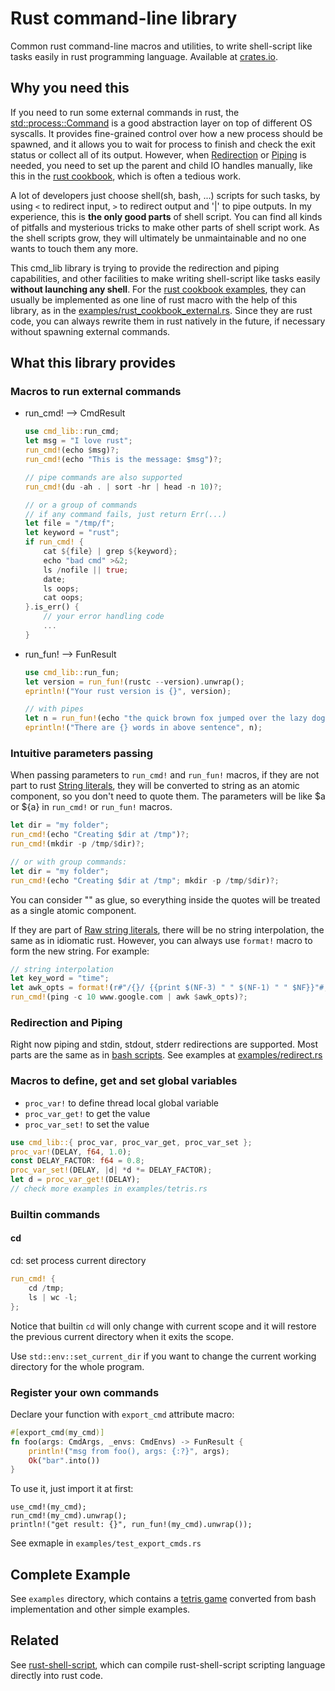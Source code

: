 # Rust command-line library

Common rust command-line macros and utilities, to write shell-script like tasks
easily in rust programming language. Available at [crates.io](https://crates.io/crates/cmd_lib).

## Why you need this
If you need to run some external commands in rust, the
[std::process::Command](https://doc.rust-lang.org/std/process/struct.Command.html) is a good
abstraction layer on top of different OS syscalls. It provides fine-grained control over
how a new process should be spawned, and it allows you to wait for process to finish and check the
exit status or collect all of its output. However, when
[Redirection](https://en.wikipedia.org/wiki/Redirection_(computing)) or
[Piping](https://en.wikipedia.org/wiki/Redirection_(computing)#Piping) is needed, you need to
set up the parent and child IO handles manually, like this in the
[rust cookbook](https://rust-lang-nursery.github.io/rust-cookbook/os/external.html), which is often a tedious
work.

A lot of developers just choose shell(sh, bash, ...) scripts for such tasks, by using `<` to redirect input,
`>` to redirect output and '|' to pipe outputs. In my experience, this is **the only good parts** of shell script.
You can find all kinds of pitfalls and mysterious tricks to make other parts of shell script work. As the shell
scripts grow, they will ultimately be unmaintainable and no one wants to touch them any more.

This cmd_lib library is trying to provide the redirection and piping capabilities, and other facilities to make writing
shell-script like tasks easily **without launching any shell**. For the
[rust cookbook examples](https://rust-lang-nursery.github.io/rust-cookbook/os/external.html),
they can usually be implemented as one line of rust macro with the help of this library, as in the
[examples/rust_cookbook_external.rs](https://github.com/rust-shell-script/rust_cmd_lib/blob/master/examples/rust_cookbook_external.rs).
Since they are rust code, you can always rewrite them in rust natively in the future, if necessary without spawning external commands.

## What this library provides

### Macros to run external commands
- run_cmd! --> CmdResult
    ```rust
    use cmd_lib::run_cmd;
    let msg = "I love rust";
    run_cmd!(echo $msg)?;
    run_cmd!(echo "This is the message: $msg")?;

    // pipe commands are also supported
    run_cmd!(du -ah . | sort -hr | head -n 10)?;

    // or a group of commands
    // if any command fails, just return Err(...)
    let file = "/tmp/f";
    let keyword = "rust";
    if run_cmd! {
        cat ${file} | grep ${keyword};
        echo "bad cmd" >&2;
        ls /nofile || true;
        date;
        ls oops;
        cat oops;
    }.is_err() {
        // your error handling code
        ...
    }
    ```

- run_fun! --> FunResult
    ```rust
    use cmd_lib::run_fun;
    let version = run_fun!(rustc --version).unwrap();
    eprintln!("Your rust version is {}", version);

    // with pipes
    let n = run_fun!(echo "the quick brown fox jumped over the lazy dog" | wc -w).unwrap();
    eprintln!("There are {} words in above sentence", n);
    ```

### Intuitive parameters passing
When passing parameters to `run_cmd!` and `run_fun!` macros, if they are not part to rust
[String literals](https://doc.rust-lang.org/reference/tokens.html#string-literals), they will be
converted to string as an atomic component, so you don't need to quote them. The parameters will be
like $a or ${a} in `run_cmd!` or `run_fun!` macros.

```rust
let dir = "my folder";
run_cmd!(echo "Creating $dir at /tmp")?;
run_cmd!(mkdir -p /tmp/$dir)?;

// or with group commands:
let dir = "my folder";
run_cmd!(echo "Creating $dir at /tmp"; mkdir -p /tmp/$dir)?;
```
You can consider "" as glue, so everything inside the quotes will be treated as a single atomic component.

If they are part of [Raw string literals](https://doc.rust-lang.org/reference/tokens.html#raw-string-literals),
there will be no string interpolation, the same as in idiomatic rust. However, you can always use `format!` macro
to form the new string. For example:
```rust
// string interpolation
let key_word = "time";
let awk_opts = format!(r#"/{}/ {{print $(NF-3) " " $(NF-1) " " $NF}}"#, key_word);
run_cmd!(ping -c 10 www.google.com | awk $awk_opts)?;
```

### Redirection and Piping
Right now piping and stdin, stdout, stderr redirections are supported. Most parts are the same as in
[bash scripts](https://www.gnu.org/software/bash/manual/html_node/Redirections.html#Redirections).
See examples at [examples/redirect.rs](https://github.com/rust-shell-script/rust_cmd_lib/blob/master/examples/redirect.rs)

### Macros to define, get and set global variables
- `proc_var!` to define thread local global variable
- `proc_var_get!` to get the value
- `proc_var_set!` to set the value
```rust
use cmd_lib::{ proc_var, proc_var_get, proc_var_set };
proc_var!(DELAY, f64, 1.0);
const DELAY_FACTOR: f64 = 0.8;
proc_var_set!(DELAY, |d| *d *= DELAY_FACTOR);
let d = proc_var_get!(DELAY);
// check more examples in examples/tetris.rs
```

### Builtin commands
#### cd
cd: set process current directory
```rust
run_cmd! {
    cd /tmp;
    ls | wc -l;
};
```
Notice that builtin `cd` will only change with current scope
and it will restore the previous current directory when it
exits the scope.

Use `std::env::set_current_dir` if you want to change the current
working directory for the whole program.

### Register your own commands
Declare your function with `export_cmd` attribute macro:

```rust
#[export_cmd(my_cmd)]
fn foo(args: CmdArgs, _envs: CmdEnvs) -> FunResult {
    println!("msg from foo(), args: {:?}", args);
    Ok("bar".into())
}
```

To use it, just import it at first:
```
use_cmd!(my_cmd);
run_cmd!(my_cmd).unwrap();
println!("get result: {}", run_fun!(my_cmd).unwrap());
```
See exmaple in `examples/test_export_cmds.rs`

## Complete Example
See `examples` directory, which contains a [tetris game](https://github.com/rust-shell-script/rust_cmd_lib/blob/master/examples/tetris.rs)
converted from bash implementation and other simple examples.

## Related

See [rust-shell-script](https://github.com/rust-shell-script/rust-shell-script/), which can compile
rust-shell-script scripting language directly into rust code.

